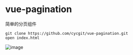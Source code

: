 # vue-pagination
简单的分页组件
```
git clone https://github.com/cycgit/vue-pagination.git
open index.html
```
 ![image](https://github.com/cycgit/vue-pagination/blob/master/demo.png)

